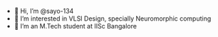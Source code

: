- 👋 Hi, I’m @sayo-134
- 👀 I’m interested in VLSI Design, specially Neuromorphic computing
- 🌱 I’m an M.Tech student at IISc Bangalore


<!---
sayo-134/sayo-134 is a ✨ special ✨ repository because its `README.md` (this file) appears on your GitHub profile.
You can click the Preview link to take a look at your changes.
--->
